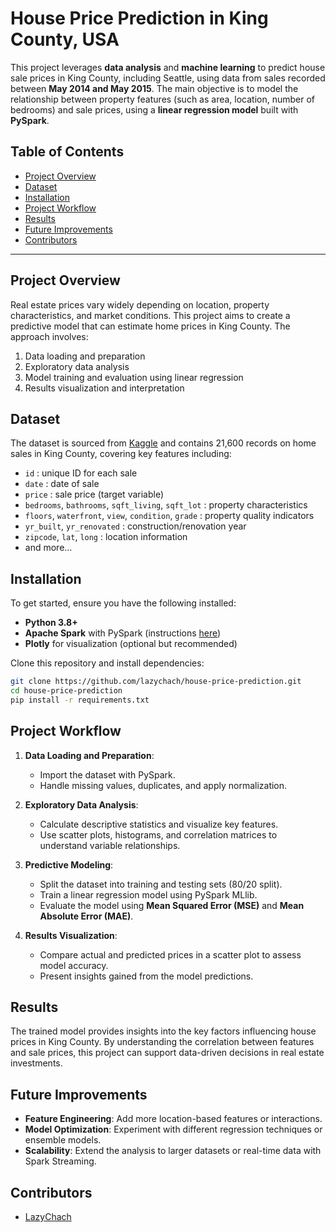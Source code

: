 # House Price Prediction in King County, USA

This project leverages **data analysis** and **machine learning** to predict house sale prices in King County, including Seattle, using data from sales recorded between **May 2014 and May 2015**. The main objective is to model the relationship between property features (such as area, location, number of bedrooms) and sale prices, using a **linear regression model** built with **PySpark**.

## Table of Contents
- [Project Overview](#project-overview)
- [Dataset](#dataset)
- [Installation](#installation)
- [Project Workflow](#project-workflow)
- [Results](#results)
- [Future Improvements](#future-improvements)
- [Contributors](#contributors)

---

## Project Overview

Real estate prices vary widely depending on location, property characteristics, and market conditions. This project aims to create a predictive model that can estimate home prices in King County. The approach involves:
1. Data loading and preparation
2. Exploratory data analysis
3. Model training and evaluation using linear regression
4. Results visualization and interpretation

## Dataset

The dataset is sourced from [Kaggle](https://www.kaggle.com/datasets/harlfoxem/housesalesprediction) and contains 21,600 records on home sales in King County, covering key features including:
- `id` : unique ID for each sale
- `date` : date of sale
- `price` : sale price (target variable)
- `bedrooms`, `bathrooms`, `sqft_living`, `sqft_lot` : property characteristics
- `floors`, `waterfront`, `view`, `condition`, `grade` : property quality indicators
- `yr_built`, `yr_renovated` : construction/renovation year
- `zipcode`, `lat`, `long` : location information
- and more…

## Installation

To get started, ensure you have the following installed:
- **Python 3.8+**
- **Apache Spark** with PySpark (instructions [here](https://spark.apache.org/docs/latest/api/python/getting_started/index.html))
- **Plotly** for visualization (optional but recommended)

Clone this repository and install dependencies:
```bash
git clone https://github.com/lazychach/house-price-prediction.git
cd house-price-prediction
pip install -r requirements.txt
```

## Project Workflow

1. **Data Loading and Preparation**:
   - Import the dataset with PySpark.
   - Handle missing values, duplicates, and apply normalization.
  
2. **Exploratory Data Analysis**:
   - Calculate descriptive statistics and visualize key features.
   - Use scatter plots, histograms, and correlation matrices to understand variable relationships.
  
3. **Predictive Modeling**:
   - Split the dataset into training and testing sets (80/20 split).
   - Train a linear regression model using PySpark MLlib.
   - Evaluate the model using **Mean Squared Error (MSE)** and **Mean Absolute Error (MAE)**.
  
4. **Results Visualization**:
   - Compare actual and predicted prices in a scatter plot to assess model accuracy.
   - Present insights gained from the model predictions.

## Results

The trained model provides insights into the key factors influencing house prices in King County. By understanding the correlation between features and sale prices, this project can support data-driven decisions in real estate investments.

## Future Improvements

- **Feature Engineering**: Add more location-based features or interactions.
- **Model Optimization**: Experiment with different regression techniques or ensemble models.
- **Scalability**: Extend the analysis to larger datasets or real-time data with Spark Streaming.

## Contributors

- [LazyChach](https://github.com/lazychach)
